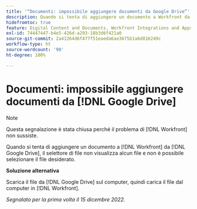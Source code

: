 ```yaml
---
title: '“Documenti: impossibile aggiungere documenti da Google Drive”'
description: Quando si tenta di aggiungere un documento a Workfront da Google Drive, il selettore di file non visualizza alcun file e non è possibile selezionare il file desiderato.
hidefromtoc: true
feature: Digital Content and Documents, Workfront Integrations and Apps
exl-id: 74447447-b4e5-426d-a293-18b3d6f421a0
source-git-commit: 2a41264d6f477f51eaeda6ae3675b1a6d816249c
workflow-type: ht
source-wordcount: '98'
ht-degree: 100%

---
```


# Documenti: impossibile aggiungere documenti da [!DNL Google Drive]

<!--On WF and WFP TOCs-->

>[!NOTE]
>
>Questa segnalazione è stata chiusa perché il problema di [!DNL Workfront] non sussiste.

Quando si tenta di aggiungere un documento a [!DNL Workfront] da [!DNL Google Drive], il selettore di file non visualizza alcun file e non è possibile selezionare il file desiderato.

**Soluzione alternativa**

Scarica il file da [!DNL Google Drive] sul computer, quindi carica il file dal computer in [!DNL Workfront].

_Segnalato per la prima volta il 15 dicembre 2022._
